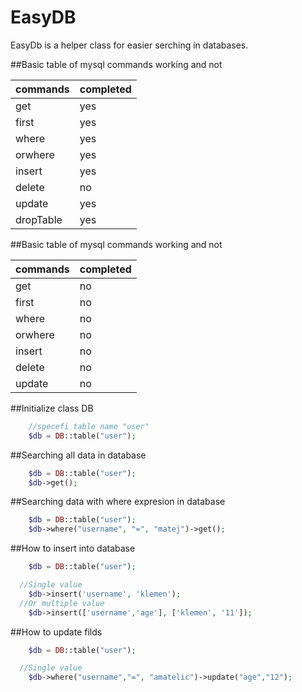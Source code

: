 EasyDB
===============

EasyDb is a helper class for easier serching in databases.


##Basic table of mysql commands working and not

commands		  | completed
------------- | -------------
get           | yes
first 		  | yes
where         | yes
orwhere 	  | yes
insert		  | yes
delete		  | no
update        | yes
dropTable     | yes

##Basic table of mysql commands working and not

commands	  | completed
------------- | -------------
get           | no
first 		  | no
where         | no
orwhere 	  | no
insert		  | no
delete		  | no
update        | no
##Initialize  class DB

```php
	//specefi table name "user"
	$db = DB::table("user");
```

##Searching all data in database  

```php
	$db = DB::table("user");
 	$db->get();
```

##Searching data with where expresion in database  

```php
	$db = DB::table("user");
 	$db->where("username", "=", "matej")->get();
```
##How to insert into database 

```php
	$db = DB::table("user");

  //Single value
  	$db->insert('username', 'klemen');
  //Or multiple value
  	$db->insert(['username','age'], ['klemen', '11']);
```

##How to update filds

```php
	$db = DB::table("user");

  //Single value
  	$db->where("username","=", "amatelic")->update("age","12");

```
